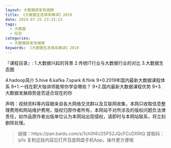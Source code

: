 ```yaml
---
layout: 大数据研发攻城狮
title: 《大数据生态体系精讲》2019      
date: 2019-07-25 23:33:13
tags:
  - 大数据
  - 综合
categories:
  - 大数据研发攻城狮
keywords: 《大数据生态体系精讲》2019      
---
```

『课程目录』: 
1.大数据兴起的背景
2.传统IT行业与大数据行业的对比
3.大数据生态圈
<!-- more --> 
4.hadoop简介
5.hive
6.kafka
7.spark
8.flink
9+0.2019年国内最新大数据课程体系
9+1.一线在职大咖讲师能带你学会哪些？
9+2.国内最新大数据课程优势
9+3.大数据发展趋势是否适合现在的你


<div class="post-copyright">
    <div class="post-copyright__author">
      <span class="post-copyright-meta">声明：视频资料等内容据来自各大网络交流群以及互联网收集，本网只收取信息整理费用和网站维护费用，版权归原作者所有，本网站不对所涉及的版权问题负法律责任，如作品原作者出版单位认为本网站出现侵权，请即时与本网站联系，将立刻删除处理。 </span>
    </div>
</div>

<blockquote class="blockquote-center">
链接：https://pan.baidu.com/s/1ch0f4U25PS2JQcFCcDXRtQ 
提取码：ip1s 
复制这段内容后打开百度网盘手机App，操作更方便哦
</blockquote>

